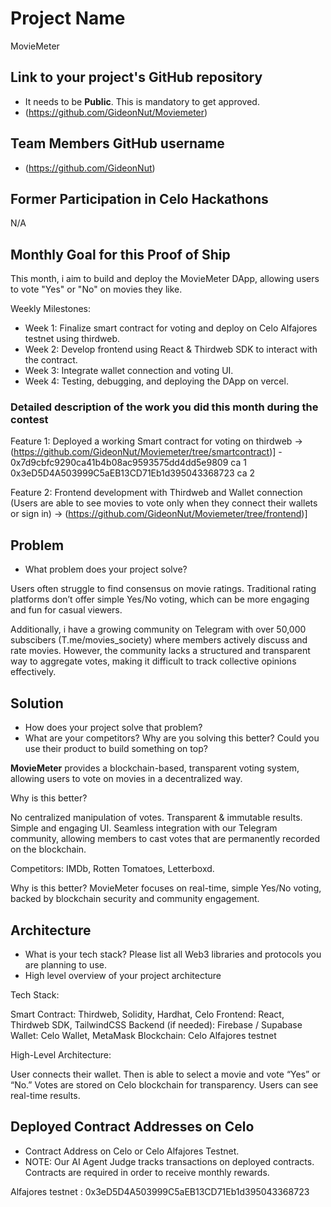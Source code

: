 # Project Name	
MovieMeter

## Link to your project's GitHub repository 	

- It needs to be **Public**. This is mandatory to get approved.	
- (https://github.com/GideonNut/Moviemeter)

## Team Members GitHub username	
- (https://github.com/GideonNut)	

## Former Participation in Celo Hackathons	
N/A

## Monthly Goal for this Proof of Ship	

This month, i aim to build and deploy the MovieMeter DApp, allowing users to vote "Yes" or "No" on movies they like.

Weekly Milestones:
- Week 1: Finalize smart contract for voting and deploy on Celo Alfajores testnet using thirdweb.
- Week 2: Develop frontend using React & Thirdweb SDK to interact with the contract.
- Week 3: Integrate wallet connection and voting UI.
- Week 4: Testing, debugging, and deploying the DApp on vercel. 	

### Detailed description of the work you did this month during the contest	

Feature 1: Deployed a working Smart contract for voting on thirdweb → (https://github.com/GideonNut/Moviemeter/tree/smartcontract)] - 0x7d9cbfc9290ca41b4b08ac9593575dd4dd5e9809 ca 1
0x3eD5D4A503999C5aEB13CD71Eb1d395043368723 ca 2

Feature 2: Frontend development with Thirdweb and Wallet connection (Users are able to see movies to vote only when they connect their wallets or sign in)  → (https://github.com/GideonNut/Moviemeter/tree/frontend)]



## Problem	

- What problem does your project solve? 

Users often struggle to find consensus on movie ratings. Traditional rating platforms don’t offer simple Yes/No voting, which can be more engaging and fun for casual viewers.

Additionally, i have a growing community on Telegram with over 50,000 subscibers (T.me/movies_society) where members actively discuss and rate movies. However, the community lacks a structured and transparent way to aggregate votes, making it difficult to track collective opinions effectively.

## Solution	

- How does your project solve that problem?	
- What are your competitors? Why are you solving this better? Could you use their product to build something on top?

**MovieMeter** provides a blockchain-based, transparent voting system, allowing users to vote on movies in a decentralized way.

Why is this better?

No centralized manipulation of votes.
Transparent & immutable results.
Simple and engaging UI.
Seamless integration with our Telegram community, allowing members to cast votes that are permanently recorded on the blockchain.

Competitors: IMDb, Rotten Tomatoes, Letterboxd.

Why is this better? MovieMeter focuses on real-time, simple Yes/No voting, backed by blockchain security and community engagement.

## Architecture	

- What is your tech stack? Please list all Web3 libraries and protocols you are planning to use. 
- High level overview of your project architecture	

Tech Stack:

Smart Contract: Thirdweb, Solidity, Hardhat, Celo
Frontend: React, Thirdweb SDK, TailwindCSS
Backend (if needed): Firebase / Supabase
Wallet: Celo Wallet, MetaMask
Blockchain: Celo Alfajores testnet

High-Level Architecture:

User connects their wallet.
Then is able to select a movie and vote “Yes” or “No.”
Votes are stored on Celo blockchain for transparency.
Users can see real-time results.

## Deployed Contract Addresses on Celo	

- Contract Address on Celo or Celo Alfajores Testnet.	
- NOTE: Our AI Agent Judge tracks transactions on deployed contracts. Contracts are required in order to receive monthly rewards.  	

Alfajores testnet : 0x3eD5D4A503999C5aEB13CD71Eb1d395043368723